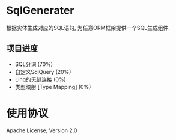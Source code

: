 # SqlGenerater
根据实体生成对应的SQL语句, 为任意ORM框架提供一个SQL生成组件.

项目进度
--------------
- SQL分词 (70%)
- 自定义SqlQuery (20%)
- Linq的无缝连接 (0%)
- 类型映射 [Type Mapping] (0%)

# 使用协议
Apache License, Version 2.0